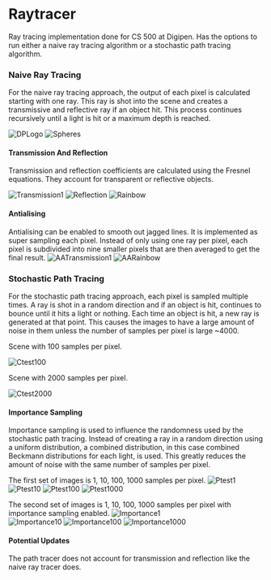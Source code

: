 # Raytracer
Ray tracing implementation done for CS 500 at Digipen.
Has the options to run either a naive ray tracing algorithm or a stochastic path tracing algorithm.

### Naive Ray Tracing
For the naive ray tracing approach, the output of each pixel is calculated starting with one ray. This ray is shot into the scene and creates a transmissive and reflective ray if an object hit. This process continues recursively until a light is hit or a maximum depth is reached.

![DPLogo](https://github.com/drasske/Raytracer/blob/master/Images/NaiveRayTracing/DPLogo.bmp)
![Spheres](https://github.com/drasske/Raytracer/blob/master/Images/NaiveRayTracing/Spheres.bmp)

#### Transmission And Reflection
Transmission and reflection coefficients are calculated using the Fresnel equations. They account for transparent or reflective objects. 

![Transmission1](https://github.com/drasske/Raytracer/blob/master/Images/Transmission/Transmission1.bmp)
![Reflection](https://github.com/drasske/Raytracer/blob/master/Images/Reflection/Reflection.bmp)
![Rainbow](https://github.com/drasske/Raytracer/blob/master/Images/Transmission/Rainbow.bmp)

#### Antialising
Antialising can be enabled to smooth out jagged lines. It is implemented as super sampling each pixel. Instead of only using one ray per pixel, each pixel is subdivided into nine smaller pixels that are then averaged to get the final result.
![AATransmission1](https://github.com/drasske/Raytracer/blob/master/Images/Transmission/AATransmission1.bmp)
![AARainbow](https://github.com/drasske/Raytracer/blob/master/Images/Transmission/AARainbow.bmp)

### Stochastic Path Tracing
For the stochastic path tracing approach, each pixel is sampled multiple times. A ray is shot in a random direction and if an object is hit, continues to bounce until it hits a light or nothing. Each time an object is hit, a new ray is generated at that point. This causes the images to have a large amount of noise in them unless the number of samples per pixel is large ~4000.

Scene with 100 samples per pixel.

![Ctest100](https://github.com/drasske/Raytracer/blob/master/Images/PathTracing/Ctest_100.bmp)

Scene with 2000 samples per pixel.

![Ctest2000](https://github.com/drasske/Raytracer/blob/master/Images/PathTracing/Ctest_2000.bmp)

#### Importance Sampling
Importance sampling is used to influence the randomness used by the stochastic path tracing. Instead of creating a ray in a random direction using a uniform distribution, a combined distribution, in this case combined Beckmann distributions for each light, is used. This greatly reduces the amount of noise with the same number of samples per pixel. 

The first set of images is 1, 10, 100, 1000 samples per pixel.
![Ptest1](https://github.com/drasske/Raytracer/blob/master/Images/ImportanceSampling/Ptest_1.bmp)\
![Ptest10](https://github.com/drasske/Raytracer/blob/master/Images/ImportanceSampling/Ptest_10.bmp)
![Ptest100](https://github.com/drasske/Raytracer/blob/master/Images/ImportanceSampling/Ptest_100.bmp)
![Ptest1000](https://github.com/drasske/Raytracer/blob/master/Images/ImportanceSampling/Ptest_1000.bmp)

The second set of images is 1, 10, 100, 1000 samples per pixel with importance sampling enabled.
![Importance1](https://github.com/drasske/Raytracer/blob/master/Images/ImportanceSampling/Ptest_Importance_1.bmp)\
![Importance10](https://github.com/drasske/Raytracer/blob/master/Images/ImportanceSampling/Ptest_Importance_10.bmp)
![Importance100](https://github.com/drasske/Raytracer/blob/master/Images/ImportanceSampling/Ptest_Importance_100.bmp)
![Importance1000](https://github.com/drasske/Raytracer/blob/master/Images/ImportanceSampling/Ptest_Importance_1000.bmp)

#### Potential Updates
The path tracer does not account for transmission and reflection like the naive ray tracer does.
